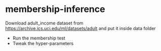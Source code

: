 # membership-inference

Download adult_income dataset from https://archive.ics.uci.edu/ml/datasets/adult and put it inside data folder

- Run the membership test
- Tweak the hyper-parameters

